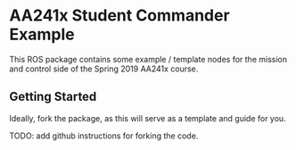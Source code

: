 # AA241x Student Commander Example #

This ROS package contains some example / template nodes for the mission and control side of the Spring 2019 AA241x course.

## Getting Started ##

Ideally, fork the package, as this will serve as a template and guide for you.

TODO: add github instructions for forking the code.




